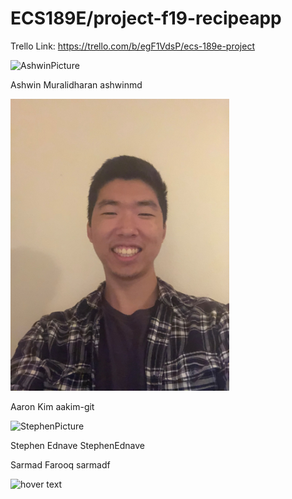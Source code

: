# ECS189E/project-f19-recipeapp 

Trello Link: https://trello.com/b/egF1VdsP/ecs-189e-project



![AshwinPicture](https://user-images.githubusercontent.com/20465283/68833227-d00afa80-0667-11ea-89fa-b5f6e9f20d25.jpg)
    
Ashwin Muralidharan
ashwinmd

<p>
  <img src="https://raw.githubusercontent.com/aakim-git/PDFs/master/Forward.jpg" width="350" title="hover text">
</p>

Aaron Kim
aakim-git

![StephenPicture](https://avatars1.githubusercontent.com/u/24659025?s=460&v=4)

Stephen Ednave
StephenEdnave

Sarmad Farooq
sarmadf

  <img src= "https://user-images.githubusercontent.com/35645151/68896050-7e9e5200-06df-11ea-87a6-458363780de6.jpg" width="350" title="hover text">
